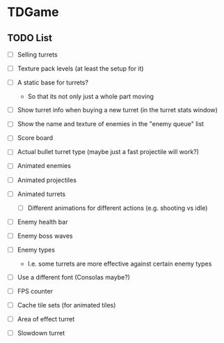 # TDGame

## TODO List
- [ ] Selling turrets
- [ ] Texture pack levels (at least the setup for it)
- [ ] A static base for turrets?
    - So that its not only just a whole part moving
- [ ] Show turret info when buying a new turret (in the turret stats window)
- [ ] Show the name and texture of enemies in the "enemy queue" list
- [ ] Score board
- [ ] Actual bullet turret type (maybe just a fast projectile will work?)
- [ ] Animated enemies
- [ ] Animated projectiles
- [ ] Animated turrets
    - [ ] Different animations for different actions (e.g. shooting vs idle)
- [ ] Enemy health bar
- [ ] Enemy boss waves
- [ ] Enemy types
    - I.e. some turrets are more effective against certain enemy types
- [ ] Use a different font (Consolas maybe?)
- [ ] FPS counter
- [ ] Cache tile sets (for animated tiles)
- [ ] Area of effect turret
- [ ] Slowdown turret


